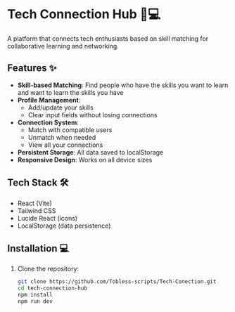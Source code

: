 # Tech Connection Hub 🔗💻

A platform that connects tech enthusiasts based on skill matching for collaborative learning and networking.

## Features ✨

-   **Skill-based Matching**: Find people who have the skills you want to learn and want to learn the skills you have
-   **Profile Management**:
    -   Add/update your skills
    -   Clear input fields without losing connections
-   **Connection System**:
    -   Match with compatible users
    -   Unmatch when needed
    -   View all your connections
-   **Persistent Storage**: All data saved to localStorage
-   **Responsive Design**: Works on all device sizes

## Tech Stack 🛠️

-   React (Vite)
-   Tailwind CSS
-   Lucide React (icons)
-   LocalStorage (data persistence)

## Installation 💻

1. Clone the repository:
    ```bash
    git clone https://github.com/Tobless-scripts/Tech-Conection.git
    cd tech-connection-hub
    npm install
    npm run dev
    ```
